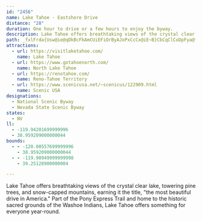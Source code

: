 ```yaml
---
id: "2456"
name: Lake Tahoe - Eastshore Drive
distance: "28"
duration: One hour to drive or a few hours to enjoy the byway.
description: Lake Tahoe offers breathtaking views of the crystal clear lake, towering pine trees, and snow-capped mountains, earning it the title, "the most beautiful drive in America." Part of the Pony Express Trail and home to the historic sacred grounds of the Washoe Indians, Lake Tahoe offers something for everyone year-round.
path: _fxlFrda{Usw@ie@qDkBcFkAmCUiEFiOrByAJoPxCcCx@iE~B}CbCqClCoDpFya@fp@mAzAkAfAcBhA_Bf@qAPkBFyAKcASaJ{CgCE}Cn@eAh@oChCiOfZ_A~AcBrBcCbB_Br@}Bh@yBR{BGaBq@i@k@i@gA]yAAwB~@cMZuJG{A]iBe@mAmCyCoCmB}Ag@yCC{g@|AiVZmF_AkNuFgB_@uSmBwDScCFwBPcUrDiGl@gGfBcCJ}EYiBJsAd@iAr@_BnBsCpEcAz@cAPeAK}CaBe@MaDUiASeAa@mEeC}Aa@y@EmBJqHfAqBP_PRmBYs@e@eAeAgAgC_C{HoAyBgAeA[M{O@{Gs@oBq@}DcBcBYwF@yLmAuDf@sBBsB]{EqAcBAuB^{F`C{@PoBK{Aq@uEcFW?{@e@w@EeFEyAa@kBeAuAg@}@QsLVeHz@_Cp@wIzEiA`@cC\kDPsHNiA?y@KcCg@y@q@yAcC_A_DWgCFgOMeCe@{Es@kDe@}AyCaIYiBYmE_@{Bm@_ByBmEk@aBY}AMgCHgBbBiMHcDDiDUuLDkBZyDBgDEsAc@uCQk@uEuKuBkEmB{CiA_BgEqEeB{@gASiDS_AW}As@_CmByAk@iAQaCH}EfBeAVyAHsD[wHqAqFg@sFmAoAy@sAhDuKfVc@rAe@rC_@`AS^iExEoA~A{KhUgAlBoArAiAr@oA^wAPwMl@iB^sAp@eGtDiAdAg@lAYlCYdAy@lAo@^}@RaO\mC`@wDlAeKxGcFzByDpAgGxAgBVyDHmEbA}Al@_CrBu@^cBd@s@JmH?sDWsCm@gD_BmYwTw@_A}EgIu@cAs@o@e@Sm@I_AH{NvGoA?iCuA}@Ks@VeBtAoAd@gBFoBGs@DmDlAiDd@_LEk@FmAh@oDfEsBrB{CfBcDfAgOvCqDTcEOwGcBuAUmAEe@?eMrAqB@kAIyCeAwByAcAcAi@u@yCsFs@aAyBqBuAaAkDqAyAS_EYsBq@o@a@uLuJu@_@mAQ_BDgE~AkEf@kAf@cGlDsAj@mB^aJdAyAZoBv@qEjCwEXyEdA}FWsC`@m@B}AScEcAiA?_Cd@s@BoOiAmDBiSzDgMrCcDpAeMhGiAd@iAJmGKy@KcA[e@YaDyC_AWsCAsBHqEv@qAKaBs@mCyBqAg@iBK{FPiEIqAXeB|@iAFo@SmGgFcAe@cAS_CMoKn@_Dn@w@`@q@r@}DtHeI~LiArAy@ZiGhAiAD}BQiA_@yCyAs@QaCAuDYaGx@yCImCaA}XkQmBk@mAKoBPuAZaAj@{BlBkDfDqAfBid@zz@sB`EaB~E{A~FiAtHmAnKU`DcA`q@iBdb@mAtTU`LsAt]AbCDfIN`DTxBrAfIRnB?vBOhEFnCHz@b@tBtAxDr@|Bb@tCJlBTfKAxHo@hKOdG?nCHjBd@rCbAxC|DfJ~@rAfFxClEtEjAv@n@RfDf@nBdAlAjArCfD|Ax@vK`A|A^xDxBhF@bQdElPlD`CPdKJbALx@^n@l@\j@~BhG
attractions:
  - url: https://visitlaketahoe.com/
    name: Lake Tahoe
  - url: https://www.gotahoenorth.com/
    name: North Lake Tahoe
  - url: https://renotahoe.com/
    name: Reno-Tahoe Territory
  - url: https://www.scenicusa.net/~scenicus/122909.html
    name: Scenic USA
designations:
  - National Scenic Byway
  - Nevada State Scenic Byway
states:
  - NV
ll:
  - -119.94201699999996
  - 38.959209000000044
bounds:
  - - -120.00557699999996
    - 38.959209000000044
  - - -119.90949999999998
    - 39.25128900000004

---
```


Lake Tahoe offers breathtaking views of the crystal clear lake, towering pine trees, and snow-capped mountains, earning it the title, "the most beautiful drive in America." Part of the Pony Express Trail and home to the historic sacred grounds of the Washoe Indians, Lake Tahoe offers something for everyone year-round.
